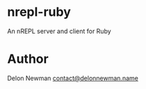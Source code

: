 # nrepl-ruby

An nREPL server and client for Ruby

# Author

Delon Newman <contact@delonnewman.name>